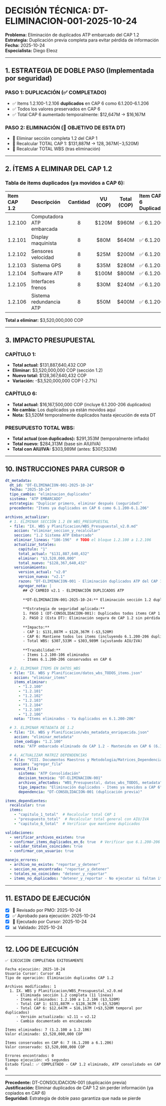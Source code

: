# DECISIÓN TÉCNICA: DT-ELIMINACION-001-2025-10-24
**Problema:** Eliminación de duplicados ATP embarcado del CAP 1.2  
**Estrategia:** Duplicación previa completa para evitar pérdida de información  
**Fecha:** 2025-10-24  
**Especialista:** Diego Eleoz  

---

## 1. ESTRATEGIA DE DOBLE PASO (Implementada por seguridad)

### **PASO 1: DUPLICACIÓN (✅ COMPLETADO)**
- ✅ Items 1.2.100-1.2.106 **duplicados** en CAP 6 como 6.1.200-6.1.206
- ✅ Todos los valores preservados en CAP 6
- ✅ Total CAP 6 aumentado temporalmente: $12,647M → $16,167M

### **PASO 2: ELIMINACIÓN (🎯 OBJETIVO DE ESTA DT)**
- 🎯 Eliminar sección completa 1.2 del CAP 1
- 🎯 Recalcular TOTAL CAP 1: $131,887M → $128,367M (-$3,520M)
- 🎯 Recalcular TOTAL WBS (tras eliminación)

---

## 2. ÍTEMS A ELIMINAR DEL CAP 1.2

### **Tabla de items duplicados (ya movidos a CAP 6):**

| Item CAP 1.2 | Descripción | Cantidad | VU (COP) | Total (COP) | Item CAP 6 Duplicado |
|:-------------|:------------|:--------:|:---------:|:-----------:|:---------------------|
| 1.2.100 | Computadora ATP embarcada | 8 | $120M | $960M | ✅ 6.1.200 |
| 1.2.101 | Display maquinista | 8 | $80M | $640M | ✅ 6.1.201 |
| 1.2.102 | Sensores velocidad | 8 | $25M | $200M | ✅ 6.1.202 |
| 1.2.103 | Sistema GPS | 8 | $35M | $280M | ✅ 6.1.203 |
| 1.2.104 | Software ATP | 8 | $100M | $800M | ✅ 6.1.204 |
| 1.2.105 | Interfaces frenos | 8 | $30M | $240M | ✅ 6.1.205 |
| 1.2.106 | Sistema redundancia ATP | 8 | $50M | $400M | ✅ 6.1.206 |

**Total a eliminar:** $3,520,000,000 COP

---

## 3. IMPACTO PRESUPUESTAL

### **CAPÍTULO 1:**
- **Total actual:** $131,887,640,432 COP
- **Eliminar:** $3,520,000,000 COP (sección 1.2)
- **Nuevo total:** $128,367,640,432 COP
- **Variación:** -$3,520,000,000 COP (-2.7%)

### **CAPÍTULO 6:**
- **Total actual:** $16,167,500,000 COP (incluye 6.1.200-206 duplicados)
- **No cambia:** Los duplicados ya están movidos aquí
- **Nota:** $3,520M temporalmente duplicados hasta ejecución de esta DT

### **PRESUPUESTO TOTAL WBS:**
- **Total actual (con duplicados):** $291,353M (temporalmente inflado)
- **Total nuevo:** $284,313M (base sin AIU/IVA)
- **Total con AIU/IVA:** $303,989M (antes: $307,533M)

---

## 10. INSTRUCCIONES PARA CURSOR ⚙️

```yaml
dt_metadata:
  dt_id: "DT-ELIMINACION-001-2025-10-24"
  fecha: "2025-10-24"
  tipo_cambio: "eliminacion_duplicados"
  sistema: "ATP EMBARCADO"
  estrategia: "Duplicar primero, eliminar después (seguridad)"
  precedente: "Items ya duplicados en CAP 6 como 6.1.200-6.1.206"

archivos_actualizar:
  # 1. ELIMINAR SECCIÓN 1.2 EN WBS_PRESUPUESTAL
  - file: "IX. WBS y Planificacion/WBS_Presupuestal_v2.0.md"
    accion: "eliminar_seccion_y_recalcular"
    seccion: "1.2 Sistema ATP Embarcado"
    eliminar_lineas: "186-196"  # TODO el bloque 1.2.100 a 1.2.106
    actualizar_totales:
      capitulo: "1"
      total_actual: "$131,887,640,432"
      eliminar: "$3,520,000,000"
      total_nuevo: "$128,367,640,432"
    versionamiento:
      version_actual: "v2.0"
      version_nueva: "v2.1"
      razon: "DT-ELIMINACION-001 - Eliminación duplicados ATP del CAP 1.2 (ya movidos a CAP 6)"
      agregar_nota: |
        ## 📋 CAMBIO v2.1 - ELIMINACIÓN DUPLICADOS ATP
        
        **DT-ELIMINACION-001-2025-10-24:** Eliminación sección 1.2 duplicada del ATP embarcado.
        
        **Estrategia de seguridad aplicada:**
        1. PASO 1 (DT-CONSOLIDACION-001): Duplicados todos items CAP 1.2 → CAP 6 (6.1.200-6.1.206)
        2. PASO 2 (Esta DT): Eliminación segura de CAP 1.2 sin pérdida de información
        
        **Impacto:**
        - CAP 1: $131,887M → $128,367M (-$3,520M)
        - CAP 6: Mantiene todos los items (incluyendo 6.1.200-206 duplicados)
        - Total WBS: $307,533M → $303,989M (ajustando AIU/IVA)
        
        **Trazabilidad:**
        - Items 1.2.100-106 eliminados
        - Items 6.1.200-206 conservados en CAP 6

  # 2. ELIMINAR ÍTEMS EN DATOS_WBS
  - file: "IX. WBS y Planificacion/datos_wbs_TODOS_items.json"
    accion: "eliminar_items"
    items_eliminar:
      - "1.2.100"
      - "1.2.101"
      - "1.2.102"
      - "1.2.103"
      - "1.2.104"
      - "1.2.105"
      - "1.2.106"
    nota: "Items eliminados - Ya duplicados en 6.1.200-206"

  # 3. ELIMINAR METADATA DE 1.2
  - file: "IX. WBS y Planificacion/wbs_metadata_enriquecida.json"
    accion: "eliminar_metadata"
    item_codigo: "1.2.100"
    nota: "ATP embarcado eliminado de CAP 1.2 - Mantenido en CAP 6 (6.1.200-206)"

  # 4. ACTUALIZAR MATRIZ DEPENDENCIAS
  - file: "VIII. Documentos Maestros y Metodologia/Matrices_Dependencias/MATRIZ_DEPENDENCIAS_DOCUMENTALES_v1.0.md"
    accion: "agregar_fila"
    nueva_fila:
      sistema: "ATP Consolidación"
      decision_tecnica: "DT-ELIMINACION-001"
      archivos_afectados: "WBS_Presupuestal, datos_wbs_TODOS, metadata"
      tipo_impacto: "Eliminación duplicados - Items ya movidos a CAP 6"
      dependencia: "DT-CONSOLIDACION-001 (duplicación previa)"

items_dependientes:
  recalcular: true
  items:
    - "capitulo_1_total"  # Recalcular total CAP 1
    - "presupuesto_total"  # Recalcular total general con AIU/IVA
    - "capitulo_6_total"  # Verificar que mantiene duplicados

validaciones:
  - verificar_archivos_existen: true
  - confirmar_items_duplicados_en_6: true  # Verificar que 6.1.200-206 existen
  - validar_totales_coinciden: true
  - confirmar_con_usuario: true

manejo_errores:
  - archivo_no_existe: "reportar_y_detener"
  - seccion_no_encontrada: "reportar_y_detener"
  - totales_no_coinciden: "detener_y_reportar"
  - items_no_duplicados: "detener_y_reportar - No ejecutar si faltan items en CAP 6"
```

---

## 11. ESTADO DE EJECUCIÓN

- [x] 📝 Revisado por PMO: 2025-10-24
- [x] ✅ Aprobado para ejecución: 2025-10-24
- [x] 🔧 Ejecutado por Cursor: 2025-10-24
- [x] 📊 Validado: 2025-10-24

---

## 12. LOG DE EJECUCIÓN

```
✅ EJECUCIÓN COMPLETADA EXITOSAMENTE

Fecha ejecución: 2025-10-24
Usuario Cursor: Cursor AI
Tipo de operación: Eliminación duplicados CAP 1.2

Archivos modificados: 1
  1. IX. WBS y Planificacion/WBS_Presupuestal_v2.0.md
     - Eliminada sección 1.2 completa (11 líneas)
     - Items eliminados: 1.2.100 a 1.2.106 ($3,520M)
     - Total CAP 1: $131,887M → $128,367M (-$3,520M)
     - Total CAP 6: $12,647M → $16,167M (+$3,520M temporal por duplicados)
     - Versión actualizada: v2.11 → v2.12
     - Cambio documentado en encabezado

Ítems eliminados: 7 (1.2.100 a 1.2.106)
Valor eliminado: $3,520,000,000 COP

Ítems conservados en CAP 6: 7 (6.1.200 a 6.1.206)
Valor conservado: $3,520,000,000 COP

Errores encontrados: 0
Tiempo ejecución: <5 segundos
Estado final: ✅ COMPLETADO - CAP 1.2 eliminado, ATP consolidado en CAP 6
```

---

**Precedente:** DT-CONSOLIDACION-001 (duplicación previa)  
**Justificación:** Eliminar duplicados de CAP 1.2 sin perder información (ya copiados en CAP 6)  
**Seguridad:** Estrategia de doble paso garantiza que nada se pierde

